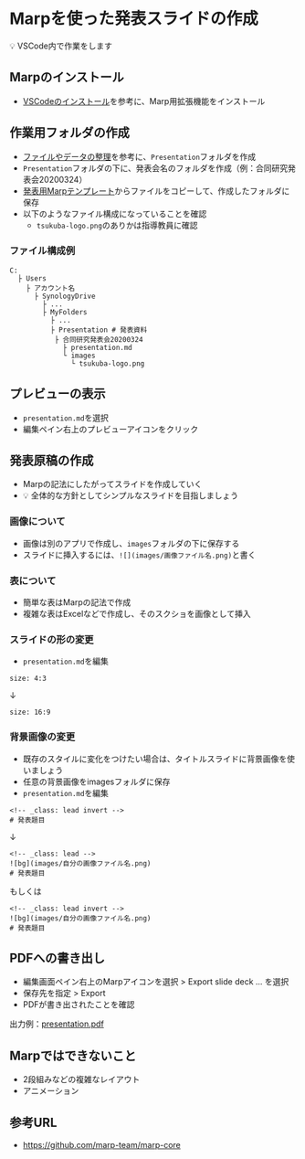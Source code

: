 # Marpを使った発表スライドの作成

:bulb: VSCode内で作業をします

## Marpのインストール

- [VSCodeのインストール](../dev/pc-vscode.md)を参考に、Marp用拡張機能をインストール

## 作業用フォルダの作成

- [ファイルやデータの整理](files-and-data.md)を参考に、`Presentation`フォルダを作成
- `Presentation`フォルダの下に、発表会名のフォルダを作成（例：合同研究発表会20200324）
- [発表用Marpテンプレート](../templates/marp-lab)からファイルをコピーして、作成したフォルダに保存
- 以下のようなファイル構成になっていることを確認
  - `tsukuba-logo.png`のありかは指導教員に確認

### ファイル構成例

```
C:
  ├ Users
    ├ アカウント名
      ├ SynologyDrive
        ├ ...
        ├ MyFolders
          ├ ...
          ├ Presentation # 発表資料
           ├ 合同研究発表会20200324
             ├ presentation.md
             └ images
               └ tsukuba-logo.png 
```

## プレビューの表示

- `presentation.md`を選択
- 編集ペイン右上のプレビューアイコンをクリック

## 発表原稿の作成

- Marpの記法にしたがってスライドを作成していく
- :bulb: 全体的な方針としてシンプルなスライドを目指しましょう

### 画像について

- 画像は別のアプリで作成し、`images`フォルダの下に保存する
- スライドに挿入するには、`![](images/画像ファイル名.png)`と書く

### 表について

- 簡単な表はMarpの記法で作成
- 複雑な表はExcelなどで作成し、そのスクショを画像として挿入


### スライドの形の変更

- `presentation.md`を編集
```
size: 4:3
```
↓
```
size: 16:9
```

### 背景画像の変更

- 既存のスタイルに変化をつけたい場合は、タイトルスライドに背景画像を使いましょう
- 任意の背景画像をimagesフォルダに保存
- `presentation.md`を編集
```
<!-- _class: lead invert -->
# 発表題目
```
↓
```
<!-- _class: lead -->
![bg](images/自分の画像ファイル名.png)
# 発表題目
```
もしくは
```
<!-- _class: lead invert -->
![bg](images/自分の画像ファイル名.png)
# 発表題目
```

## PDFへの書き出し

- 編集画面ペイン右上のMarpアイコンを選択 > Export slide deck ... を選択
- 保存先を指定 > Export
- PDFが書き出されたことを確認

出力例：[presentation.pdf](../templates/marp-lab/presentation.pdf)

## Marpではできないこと

- 2段組みなどの複雑なレイアウト
- アニメーション

## 参考URL

- https://github.com/marp-team/marp-core
